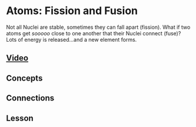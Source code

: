 # Atoms: Fission and Fusion
Not all Nuclei are stable, sometimes they can fall apart (fission). What if two atoms get *sooooo* close to one another that their Nuclei connect (fuse)? Lots of energy is released...and a new element forms.

## [Video]()

## Concepts

## Connections

## Lesson